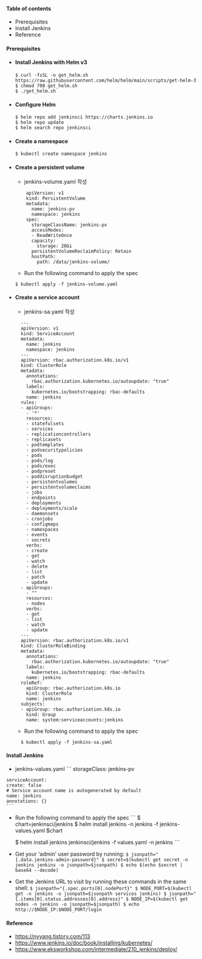 #### Table of contents
  - Prerequisites
  - Install Jenkins
  - Reference
#### Prerequisites
  - #### Install Jenkins with Helm v3
    ```
    $ curl -fsSL -o get_helm.sh https://raw.githubusercontent.com/helm/helm/main/scripts/get-helm-3
    $ chmod 700 get_helm.sh
    $ ./get_helm.sh
    ```
  - #### Configure Helm
    ```
    $ helm repo add jenkinsci https://charts.jenkins.io
    $ helm repo update
    $ helm search repo jenkinsci
    ```
  - #### Create a namespace
    ```
    $ kubectl create namespace jenkins
    ```
  - #### Create a persistent volume
    - jenkins-volume.yaml 작성   
    ```
        apiVersion: v1
        kind: PersistentVolume
        metadata:
          name: jenkins-pv
          namespace: jenkins
        spec:
          storageClassName: jenkins-pv
          accessModes:
          - ReadWriteOnce
          capacity:
            storage: 20Gi
          persistentVolumeReclaimPolicy: Retain
          hostPath:
            path: /data/jenkins-volume/    
    ```
    - Run the following command to apply the spec     
    ```
    $ kubectl apply -f jenkins-volume.yaml    
    ```    
 - #### Create a service account   
   - jenkins-sa.yaml 작성
    ```
      ---
      apiVersion: v1
      kind: ServiceAccount
      metadata:
        name: jenkins
        namespace: jenkins
      ---
      apiVersion: rbac.authorization.k8s.io/v1
      kind: ClusterRole
      metadata:
        annotations:
          rbac.authorization.kubernetes.io/autoupdate: "true"
        labels:
          kubernetes.io/bootstrapping: rbac-defaults
        name: jenkins
      rules:
      - apiGroups:
        - '*'
        resources:
        - statefulsets
        - services
        - replicationcontrollers
        - replicasets
        - podtemplates
        - podsecuritypolicies
        - pods
        - pods/log
        - pods/exec
        - podpreset
        - poddisruptionbudget
        - persistentvolumes
        - persistentvolumeclaims
        - jobs
        - endpoints
        - deployments
        - deployments/scale
        - daemonsets
        - cronjobs
        - configmaps
        - namespaces
        - events
        - secrets
        verbs:
        - create
        - get
        - watch
        - delete
        - list
        - patch
        - update
      - apiGroups:
        - ""
        resources:
        - nodes
        verbs:
        - get
        - list
        - watch
        - update
      ---
      apiVersion: rbac.authorization.k8s.io/v1
      kind: ClusterRoleBinding
      metadata:
        annotations:
          rbac.authorization.kubernetes.io/autoupdate: "true"
        labels:
          kubernetes.io/bootstrapping: rbac-defaults
        name: jenkins
      roleRef:
        apiGroup: rbac.authorization.k8s.io
        kind: ClusterRole
        name: jenkins
      subjects:
      - apiGroup: rbac.authorization.k8s.io
        kind: Group
        name: system:serviceaccounts:jenkins    
    ```
   - Run the following command to apply the spec
    ```
      $ kubectl apply -f jenkins-sa.yaml
    ```
#### Install Jenkins
   - jenkins-values.yaml
    ```
    storageClass: jenkins-pv
    
    serviceAccount:
    create: false
    # Service account name is autogenerated by default
    name: jenkins
    annotations: {}
    ```
   - Run the following command to apply the spec
    ```
      $ chart=jenkinsci/jenkins
      $ helm install jenkins -n jenkins -f jenkins-values.yaml $chart
      
      $ helm install jenkins jenkinsci/jenkins  -f values.yaml -n jenkins
    ```
   - Get your 'admin' user password by running:
    ```
      $ jsonpath="{.data.jenkins-admin-password}"
      $ secret=$(kubectl get secret -n jenkins jenkins -o jsonpath=$jsonpath)
      $ echo $(echo $secret | base64 --decode)    
    ```
   - Get the Jenkins URL to visit by running these commands in the same shell:
    ```
      $ jsonpath="{.spec.ports[0].nodePort}"
      $ NODE_PORT=$(kubectl get -n jenkins -o jsonpath=$jsonpath services jenkins)
      $ jsonpath="{.items[0].status.addresses[0].address}"
      $ NODE_IP=$(kubectl get nodes -n jenkins -o jsonpath=$jsonpath)
      $ echo http://$NODE_IP:$NODE_PORT/login    
    ```
#### Reference
 - https://nyyang.tistory.com/113
 - https://www.jenkins.io/doc/book/installing/kubernetes/
 - https://www.eksworkshop.com/intermediate/210_jenkins/deploy/
